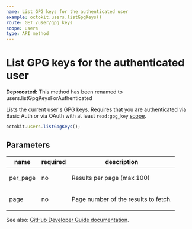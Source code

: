 ```yaml
---
name: List GPG keys for the authenticated user
example: octokit.users.listGpgKeys()
route: GET /user/gpg_keys
scope: users
type: API method
---
```


# List GPG keys for the authenticated user

**Deprecated:** This method has been renamed to users.listGpgKeysForAuthenticated

Lists the current user's GPG keys. Requires that you are authenticated via Basic Auth or via OAuth with at least `read:gpg_key` [scope](https://developer.github.com/apps/building-oauth-apps/understanding-scopes-for-oauth-apps/).

```js
octokit.users.listGpgKeys();
```

## Parameters

<table>
  <thead>
    <tr>
      <th>name</th>
      <th>required</th>
      <th>description</th>
    </tr>
  </thead>
  <tbody>
    <tr><td>per_page</td><td>no</td><td>

Results per page (max 100)

</td></tr>
<tr><td>page</td><td>no</td><td>

Page number of the results to fetch.

</td></tr>
  </tbody>
</table>

See also: [GitHub Developer Guide documentation](https://developer.github.com/v3/users/gpg_keys/#list-gpg-keys-for-the-authenticated-user).

